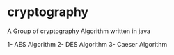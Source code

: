 # cryptography
A Group of cryptography Algorithm written in java 

1- AES Algorithm
2- DES Algorithm
3- Caeser Algorithm

